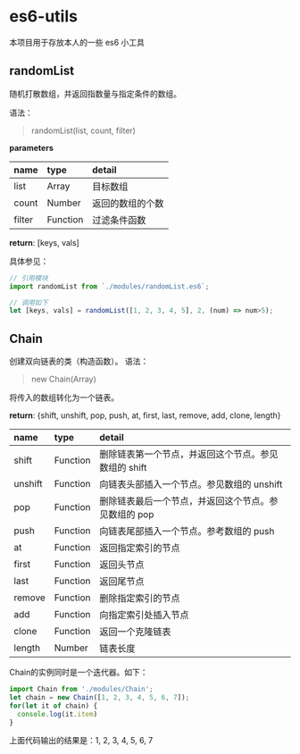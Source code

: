 # es6-utils
本项目用于存放本人的一些 es6 小工具

## randomList
随机打散数组，并返回指数量与指定条件的数组。

语法：
> randomList(list, count, filter)  

**parameters**

| name | type | detail |
| :-- | :-- | :-- |
| list | Array | 目标数组 |
| count | Number | 返回的数组的个数 | 
| filter | Function | 过滤条件函数 |

**return**: [keys, vals]

具体参见：
```javascript
// 引用模块
import randomList from `./modules/randomList.es6`; 

// 调用如下
let [keys, vals] = randomList([1, 2, 3, 4, 5], 2, (num) => num>5); 
```
## Chain
创建双向链表的类（构造函数）。
语法：
> new Chain(Array)  

将传入的数组转化为一个链表。

**return**: {shift, unshift, pop, push, at, first, last, remove, add, clone, length}

| name | type | detail |
| :-- | :-- | :-- |
| shift | Function | 删除链表第一个节点，并返回这个节点。参见数组的 shift |
| unshift | Function | 向链表头部插入一个节点。参见数组的 unshift | 
| pop | Function | 删除链表最后一个节点，并返回这个节点。参见数组的 pop |
| push | Function | 向链表尾部插入一个节点。参考数组的 push | 
| at | Function | 返回指定索引的节点 |
| first | Function | 返回头节点 |
| last | Function | 返回尾节点 |
| remove | Function | 删除指定索引的节点 |
| add | Function | 向指定索引处插入节点 |
| clone | Function | 返回一个克隆链表 |
| length | Number | 链表长度 |

Chain的实例同时是一个迭代器。如下：

```javascript
import Chain from './modules/Chain'; 
let chain = new Chain([1, 2, 3, 4, 5, 6, 7]); 
for(let it of chain) {
  console.log(it.item)
}
```
上面代码输出的结果是：1, 2, 3, 4, 5, 6, 7

